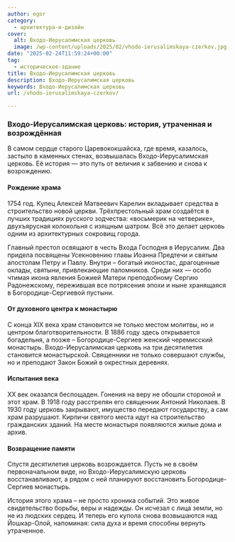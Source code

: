 ```yaml
---
author: egor
category:
  - архитектура-и-дизайн
cover:
  alt: Входо-Иерусалимская церковь
  image: /wp-content/uploads/2025/02/vhodo-ierusalimskaya-czerkov.jpg
date: "2025-02-24T11:59:24+00:00"
tag:
  - историческое-здание
title: Входо-Иерусалимская церковь
description: Входо-Иерусалимская церковь
keywords: Входо-Иерусалимская церковь
url: /vhodo-ierusalimskaya-czerkov/

---
```

### **Входо-Иерусалимская церковь: история, утраченная и возрождённая**

В самом сердце старого Царевококшайска, где время, казалось, застыло в каменных стенах, возвышалась Входо-Иерусалимская церковь. Её история — это путь от величия к забвению и снова к возрождению.

#### **Рождение храма**

1754 год. Купец Алексей Матвеевич Карелин вкладывает средства в строительство новой церкви. Трёхпрестольный храм создаётся в лучших традициях русского зодчества: «восьмерик на четверике», двухъярусная колокольня с изящным шатром. Всё это делает церковь одним из архитектурных сокровищ города.

Главный престол освящают в честь Входа Господня в Иерусалим. Два придела посвящены Усекновению главы Иоанна Предтечи и святым апостолам Петру и Павлу. Внутри – богатый иконостас, драгоценные оклады, святыни, привлекающие паломников. Среди них — особо чтимая икона явления Божией Матери преподобному Сергию Радонежскому, пережившая все потрясения эпохи и ныне хранящаяся в Богородице-Сергиевой пустыни.

#### **От духовного центра к монастырю**

С конца XIX века храм становится не только местом молитвы, но и центром благотворительности. В 1886 году здесь открывается богадельня, а позже – Богородице-Сергиев женский черемисский монастырь. Входо-Иерусалимская церковь на три десятилетия становится монастырской. Священники не только совершают службы, но и преподают Закон Божий в окрестных деревнях.

#### **Испытания века**

XX век оказался беспощаден. Гонения на веру не обошли стороной и этот храм. В 1918 году расстрелян его священник Антоний Николаев. В 1930 году церковь закрывают, имущество передают государству, а сам храм разрушают. Кирпичи святого места идут на строительство гражданских зданий. На месте монастыря появляются жилые дома и архив.

#### **Возвращение памяти**

Спустя десятилетия церковь возрождается. Пусть не в своём первоначальном виде, но Входо-Иерусалимскую церковь восстанавливают, а рядом с ней планируют восстановить Богородице-Сергиев монастырь.

История этого храма – не просто хроника событий. Это живое свидетельство борьбы, веры и надежды. Он исчезал с лица земли, но не из людских сердец. И теперь его купола снова возвышаются над Йошкар-Олой, напоминая: сила духа и время способны вернуть утраченное.
